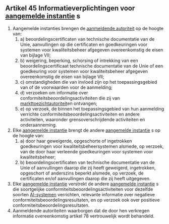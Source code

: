 ## Artikel 45 Informatieverplichtingen voor [aangemelde instantie](a3.md#^aanins) s

1. Aangemelde instanties brengen de [aanmeldende autoriteit](a3.md#^aanmeldende) op de hoogte van:
	1. a) beoordelingscertificaten van technische documentatie van de Unie, aanvullingen op die certificaten en goedkeuringen voor systemen voor kwaliteitsbeheer afgegeven overeenkomstig de eisen van bijlage VII;
	2. b) weigering, beperking, schorsing of intrekking van een beoordelingscertificaat technische documentatie van de Unie of een goedkeuring voor systemen voor kwaliteitsbeheer afgegeven overeenkomstig de eisen van bijlage VII;
	3. c) omstandigheden die van invloed zijn op het toepassingsgebied van of de voorwaarden voor de aanmelding;
	4. d) verzoeken om informatie over conformiteitsbeoordelingsactiviteiten die zij van [markttoezichtautoriteit](a3.md#^mta)en ontvangen;
	5. e) op verzoek, de binnen het toepassingsgebied van hun aanmelding verrichte conformiteitsbeoordelingsactiviteiten en andere activiteiten, waaronder grensoverschrijdende activiteiten en onderaanneming.
2. Elke [aangemelde instantie](a3.md#^aanins) brengt de andere [aangemelde instantie](a3.md#^aanins) s op de hoogte van:
	1. a) door haar geweigerde, opgeschorte of ingetrokken goedkeuringen voor kwaliteitsbeheersystemen alsmede, op verzoek, van de door haar verleende goedkeuringen voor systemen voor kwaliteitsbeheer;
	2. b) beoordelingscertificaten van technische documentatie van de Unie of aanvullingen daarop die zij heeft geweigerd, ingetrokken, opgeschort of anderszins beperkt alsmede, op verzoek, de certificaten en/of aanvullingen daarop die zij heeft uitgegeven.
3. Elke [aangemelde instantie](a3.md#^aanins) verstrekt de andere [aangemelde instantie](a3.md#^aanins) s die soortgelijke conformiteitsbeoordelingsactiviteiten voor dezelfde soorten [AI-systemen](a3.md#^ai-systeem) verrichten, relevante informatie over negatieve conformiteitsbeoordelingsresultaten, en op verzoek ook over positieve conformiteitsbeoordelingsresultaten.
4. Aanmeldende autoriteiten waarborgen dat de door hen verkregen informatie overeenkomstig artikel 78 vertrouwelijk wordt behandeld.